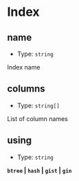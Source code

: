 # Index

## name

- Type: `string`

Index name

## columns

- Type: `string[]`

List of column names

## using

- Type: `string`

**`btree` &#124; `hash` &#124; `gist` &#124; `gin`**
